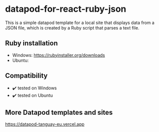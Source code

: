 # datapod-for-react-ruby-json

This is a simple datapod template for a local site that displays data from a JSON file, which is created by a Ruby script that parses a text file.

## Ruby installation

- Windows: https://rubyinstaller.org/downloads
- Ubuntu: 

## Compatibility

- ✔️ tested on Windows
- ✔️ tested on Ubuntu

## More Datapod templates and sites

https://datapod-tanguay-eu.vercel.app
